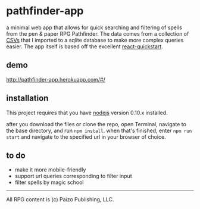 # pathfinder-app

a minimal web app that allows for quick searching and filtering of spells from the pen & paper RPG Pathfinder. The data comes from a collection of [CSVs][] that I imported to a sqlite database to make more complex queries easier. The app itself is based off the excellent [react-quickstart][].

[CSVs]: http://www.pathfindercommunity.net/home/databases
[react-quickstart]: https://github.com/andreypopp/react-quickstart

## demo

http://pathfinder-app.herokuapp.com/#/

## installation

This project requires that you have [nodejs][] version 0.10.x installed.

after you download the files or clone the repo, open Terminal, navigate to the base directory, and run `npm install`. when that's finished, enter `npm run start` and navigate to the specified url in your browser of choice.

[nodejs]: https://nodejs.org

## to do

-	make it more mobile-friendly
-	support url queries corresponding to filter input
-	filter spells by magic school

---
All RPG content is (c) Paizo Publishing, LLC.
